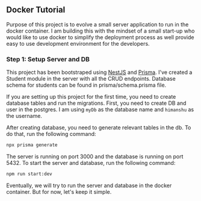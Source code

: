 ## Docker Tutorial

Purpose of this project is to evolve a small server application to run in the docker container. I am building this with the mindset of a small start-up who would like to use docker to simplify the deployment process as well provide easy to use development environment for the developers.

### Step 1: Setup Server and DB

This project has been bootstraped using [NestJS](https://docs.nestjs.com) and [Prisma](https://prisma.io). I've created a Student module in the server with all the CRUD endpoints. Database schema for students can be found in prisma/schema.prisma file.

If you are setting up this project for the first time, you need to create database tables and run the migrations. First, you need to create DB and user in the postgres. I am using `myDb` as the database name and `himanshu` as the username.

After creating database, you need to generate relevant tables in the db. To do that, run the following command:

```bash
npx prisma generate
```

The server is running on port 3000 and the database is running on port 5432. To start the server and database, run the following command:

```bash
npm run start:dev
```

Eventually, we will try to run the server and database in the docker container. But for now, let's keep it simple.
